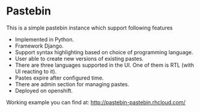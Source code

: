 # Pastebin

This is a simple pastebin instance which support following features

  * Implemented in Python.
  * Framework Django.
  * Support syntax highlighting based on choice of programming language.
  * User able to create new versions of existing pastes.
  * There are three languages supported in the UI. One of them is RTL (with UI reacting to it). 
  * Pastes expire after configured time.
  * There are admin section for managing pastes.
  * Deployed on openshift.

Working example you can find at: http://pastebin-pastebin.rhcloud.com/